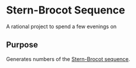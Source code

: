 # Stern-Brocot Sequence
A rational project to spend a few evenings on

## Purpose
Generates numbers of the [Stern-Brocot sequence](https://en.wikipedia.org/wiki/Stern%E2%80%93Brocot_tree).
